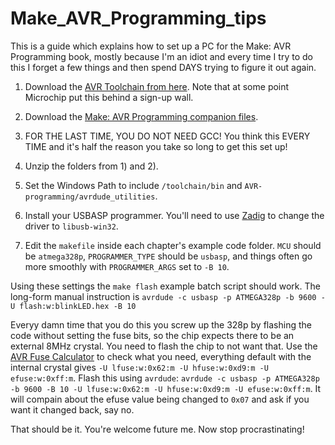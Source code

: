 # Make_AVR_Programming_tips
This is a guide which explains how to set up a PC for the Make: AVR Programming book, mostly because I'm an idiot and every time I try to do this I forget a few things and then spend DAYS trying to figure it out again.

1) Download the [AVR Toolchain from here](https://www.microchip.com/mplab/avr-support/avr-and-arm-toolchains-c-compilers).  Note that at some point Microchip put this behind a sign-up wall.

2) Download the [Make: AVR Programming companion files](https://github.com/hexagon5un/AVR-Programming).

3) FOR THE LAST TIME, YOU DO NOT NEED GCC!  You think this EVERY TIME and it's half the reason you take so long to get this set up!

4) Unzip the folders from 1) and 2).

5) Set the Windows Path to include `/toolchain/bin` and `AVR-programming/avrdude_utilities`.

6) Install your USBASP programmer.  You'll need to use [Zadig](https://zadig.akeo.ie/) to change the driver to `libusb-win32`.

7) Edit the `makefile` inside each chapter's example code folder.  `MCU` should be `atmega328p`, `PROGRAMMER_TYPE` should be `usbasp`, and things often go more smoothly with `PROGRAMMER_ARGS` set to `-B 10`.

Using these settings the `make flash` example batch script should work.  The long-form manual instruction is `avrdude -c usbasp -p ATMEGA328p -b 9600 -U flash:w:blinkLED.hex -B 10`

Everyy damn time that you do this you screw up the 328p by flashing the code without setting the fuse bits, so the chip expects there to be an external 8MHz crystal.  You need to flash the chip to not want that.  Use the [AVR Fuse Calculator](https://www.engbedded.com/fusecalc/) to check what you need, everything default with the internal crystal gives `-U lfuse:w:0x62:m -U hfuse:w:0xd9:m -U efuse:w:0xff:m`.  Flash this using `avrdude`: `avrdude -c usbasp -p ATMEGA328p -b 9600 -B 10 -U lfuse:w:0x62:m -U hfuse:w:0xd9:m -U efuse:w:0xff:m`.  It will compain about the efuse value being changed to `0x07` and ask if you want it changed back, say no.

That should be it.  You're welcome future me.  Now stop procrastinating!
